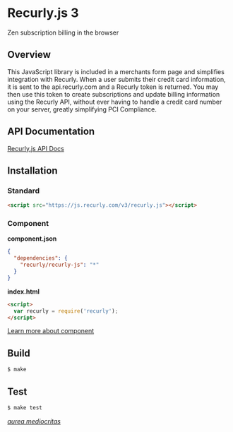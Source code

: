 # Recurly.js 3

Zen subscription billing in the browser

## Overview
This JavaScript library is included in a merchants form page and simplifies integration with
Recurly. When a user submits their credit card information, it is sent to the api.recurly.com and
a Recurly token is returned. You may then use this token to create subscriptions and update billing
information using the Recurly API, without ever having to handle a credit card number on your server, 
greatly simplifying PCI Compliance.

## API Documentation

[Recurly.js API Docs][docs]

## Installation

### Standard
```html
<script src="https://js.recurly.com/v3/recurly.js"></script>
```

### Component
**component.json**

```json
{
  "dependencies": {
    "recurly/recurly-js": "*"
  }
}
```
**index.html**

```html
<script>
  var recurly = require('recurly');
</script>
```

[Learn more about component][component]

## Build
```bash
$ make
```

## Test
```bash
$ make test
```

[*aurea mediocritas*][aristotle]

[aristotle]: http://en.wikipedia.org/wiki/Golden_mean_(philosophy)
[docs]: https://docs.recurly.com/api/recurlyjs/v3beta
[component]: http://github.com/component/component
